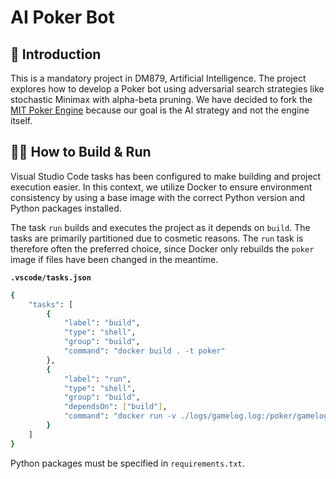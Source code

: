 AI Poker Bot
===

## 👋 Introduction
This is a mandatory project in DM879, Artificial Intelligence. The project explores how to develop a Poker bot using adversarial search strategies like stochastic Minimax with alpha-beta pruning. We have decided to fork the [MIT Poker Engine](https://github.com/mitpokerbots/engine) because our goal is the AI strategy and not the engine itself.

## 👷‍♂️ How to Build & Run
Visual Studio Code tasks has been configured to make building and project execution easier. In this context, we utilize Docker to ensure environment consistency by using a base image with the correct Python version and Python packages installed.

The task `run` builds and executes the project as it depends on `build`. The tasks are primarily partitioned due to cosmetic reasons. The `run` task is therefore often the preferred choice, since Docker only rebuilds the `poker` image if files have been changed in the meantime.

**`.vscode/tasks.json`**
```bash
{
    "tasks": [
        {
            "label": "build",
            "type": "shell",
            "group": "build",
            "command": "docker build . -t poker"
        },
        {
            "label": "run",
            "type": "shell",
            "group": "build",
            "dependsOn": ["build"],
            "command": "docker run -v ./logs/gamelog.log:/poker/gamelog.txt -v ./logs/A.log:/poker/A.txt -v ./logs/B.log:/poker/B.txt poker"
        }
    ]
}
```

Python packages must be specified in `requirements.txt`.